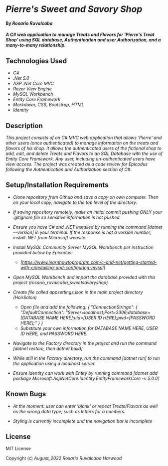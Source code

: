 # _Pierre's Sweet and Savory Shop_

#### By _**Rosario Ruvalcaba**_

#### _A C# web application to manage Treats and Flavors for 'Pierre's Treat Shop' using SQL database, Authentication and user Authorization, and a many-to-many relationship._

## Technologies Used

* _C#_
* _.Net 5.0_
* _ASP .Net Core MVC_
* _Razor View Engine_
* _MySQL Workbench_
* _Entity Core Framework_
* _Markdown, CSS, Bootstrap, HTML_
* _Identity_


## Description

_This project consists of an C# MVC web application that allows 'Pierre' and other users (once authenticated) to manage information on the treats and flavors of his shop. It allows the authenticated users of the fictional shop to add, edit, and delete Treats and Flavors to an SQL Database with the use of Entity Core Framework. Any user, including un-authenticated users have view access. The project was created as a code review for Epicodus following the Authentication and Authorization section of C#._


## Setup/Installation Requirements

* _Clone repository from Github and save a copy on own computer. Then on your local copy, navigate to the top level of the directory._

* _If saving repository remotely, make an initial commit pushing ONLY your .gitignore file so sensitive information is not pushed._

* _Ensure you have C# and .NET installed by running the command [dotnet --version] in your terminal. If the response is not a version number, install .NET from Microsoft website._

* _Install MySQL Community Server MySQL Workbench per instruction provided below by Epicodus:_
  * _[https://www.learnhowtoprogram.com/c-and-net/getting-started-with-c/installing-and-configuring-mysql]_

* _Open MySQL Workbench and import the database provided with this project (rosario_ruvalcaba_sweetsavoryshop)._

* _Create file called appsettings.json in the main project directory (HairSalon)_
  * _Open file and add the following: { "ConnectionStrings": { "DefaultConnection": "Server=localhost;Port=3306;database=[DATABASE NAME HERE];uid=[USER ID HERE];pwd=[PASSWORD HERE];" } }_
  * _Substitute your own information for DATABASE NAME HERE, USER ID HERE, and PASSWORD HERE._

* _Navigate to the Factory directory in the project and run the command [dotnet restore, then dotnet build]._

* _While still in the Factory directory, run the command [dotnet run] to run the application using a localhost server._

* _Ensure Identity can work with Entity by running command [dotnet add package Microsoft.AspNetCore.Identity.EntityFrameworkCore -v 5.0.0]_

## Known Bugs

* _At the moment: user can enter 'blank' or repeat Treats/Flavors as well as the wrong data type, such as letters for a numbers._

* _Styling is currently incomplete and the navigation bar is incomplete_

## License

MIT License

Copyright (c) _August_2022_ _Rosario Ruvalcaba Harwood_
